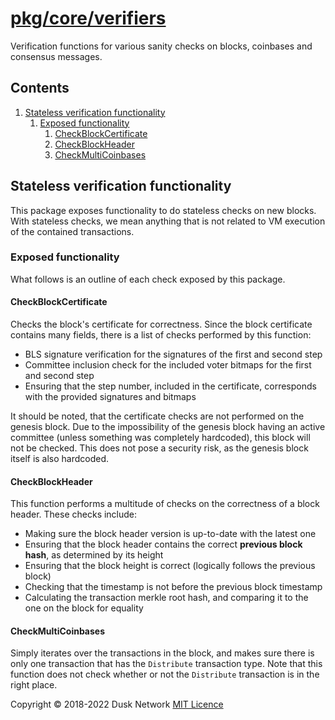 # [pkg/core/verifiers](./pkg/core/verifiers)

Verification functions for various sanity checks on blocks, coinbases and
consensus messages.

<!-- ToC start -->
##  Contents

   1. [Stateless verification functionality](#stateless-verification-functionality)
      1. [Exposed functionality](#exposed-functionality)
         1. [CheckBlockCertificate](#checkblockcertificate)
         1. [CheckBlockHeader](#checkblockheader)
         1. [CheckMultiCoinbases](#checkmulticoinbases)
<!-- ToC end -->
## Stateless verification functionality

This package exposes functionality to do stateless checks on new blocks. With stateless checks, we mean anything that is not related to VM execution of the contained transactions.

### Exposed functionality

What follows is an outline of each check exposed by this package.

#### CheckBlockCertificate

Checks the block's certificate for correctness. Since the block certificate contains many fields, there is a list of checks performed by this function:

- BLS signature verification for the signatures of the first and second step
- Committee inclusion check for the included voter bitmaps for the first and second step
- Ensuring that the step number, included in the certificate, corresponds with the provided signatures and bitmaps

It should be noted, that the certificate checks are not performed on the genesis block. Due to the impossibility of the genesis block having an active committee (unless something was completely hardcoded), this block will not be checked. This does not pose a security risk, as the genesis block itself is also hardcoded.

#### CheckBlockHeader

This function performs a multitude of checks on the correctness of a block header. These checks include:

- Making sure the block header version is up-to-date with the latest one
- Ensuring that the block header contains the correct **previous block hash**, as determined by its height
- Ensuring that the block height is correct (logically follows the previous block)
- Checking that the timestamp is not before the previous block timestamp
- Calculating the transaction merkle root hash, and comparing it to the one on the block for equality

#### CheckMultiCoinbases

Simply iterates over the transactions in the block, and makes sure there is only one transaction that has the `Distribute` transaction type. Note that this function does not check whether or not the `Distribute` transaction is in the right place.

Copyright © 2018-2022 Dusk Network
[MIT Licence](https://github.com/dusk-network/dusk-blockchain/blob/master/LICENSE)
